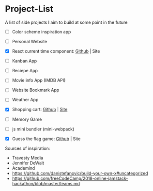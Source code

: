 # Project-List
A list of side projects I aim to build at some point in the future

* [ ] Color scheme inspiration app

* [ ] Personal Website

* [x] React current time component:
 [Github](https://github.com/Ma7eer/React-current-time-component) | Site

* [ ] Kanban App

* [ ] Reciepe App

* [ ] Movie info App (IMDB API)

* [ ] Website Bookmark App

* [ ] Weather App

* [x] Shopping cart: [Github](https://github.com/Ma7eer/Express-Shopping-Cart) | [Site](https://shielded-plateau-99212.herokuapp.com/)

* [ ] Memory Game

* [ ] js mini bundler (mini-webpack)

* [x] Guess the flag game: [Github](https://github.com/Ma7eer/Guess-the-flag) | Site

Sources of inspiration:
* Travesty Media
* Jennifer DeWalt
* Academind
* https://github.com/danistefanovic/build-your-own-x#uncategorized
* https://github.com/freeCodeCamp/2018-online-jamstack-hackathon/blob/master/teams.md
